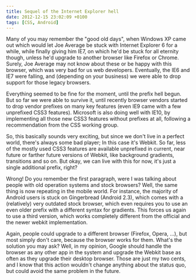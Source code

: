 ```yaml
---
title: Sequel of the Internet Explorer hell
date: 2012-12-15 23:02:09 +0100
tags: [CSS, Android]
---
```


Many of you may remember the "good old days", when Windows XP came out which would let Joe Average be stuck with Internet Explorer 6 for a while, while finally giving him IE7, on which he'd be stuck for all eternity though, unless he'd upgrade to another browser like Firefox or Chrome. Surely, Joe Average may not know about these or be happy with this browser, which was very bad for us web developers. Eventually, the IE6 and IE7 were falling, and (depending on your business) we were able to drop support for those legacy browsers.

Everything seemed to be fine for the moment, until the prefix hell begun. But so far we were able to survive it, until recently browser vendors started to drop vendor prefixes on many key features (even IE9 came with a few unprefixed CSS3 features). Microsoft is also doing well with IE10, by implementing all those new CSS3 features without prefixes at all, following a recommendation from the CSS working group.

So, this basically sounds very exciting, but since we don't live in a perfect world, there's always some bad player; In this case it's Webkit. So far, less of the mostly used CSS3 features are available unprefixed in current, near future or farther future versions of Webkit, like background gradients, transitions and so on. But okay, we can live with this for now, it's just a single additional prefix, right?

Wrong! Do you remember the first paragraph, were I was talking about people with old operation systems and stock browsers? Well, the same thing is now repeating in the mobile world. For instance, the majority of Android users is stuck on Gingerbread (Android 2.3), which comes with a (relatively) very outdated stock browser, which even requires you to use an even older prefix with a different syntax for gradients. This forces us again to use a third version, which works completely different from the official and the newer webkit implementation.

Again, people could upgrade to a different browser (Firefox, Opera, …), but most simply don't care, because the browser works for them. What's the solution you may ask? Well, in my opinion, Google should handle the browser as any other app in the system and upgrade the Webkit base as often as they upgrade their desktop browser. Those are just my two cents, and I know that this action wouldn't change anything about the status quo, but could avoid the same problem in the future.
